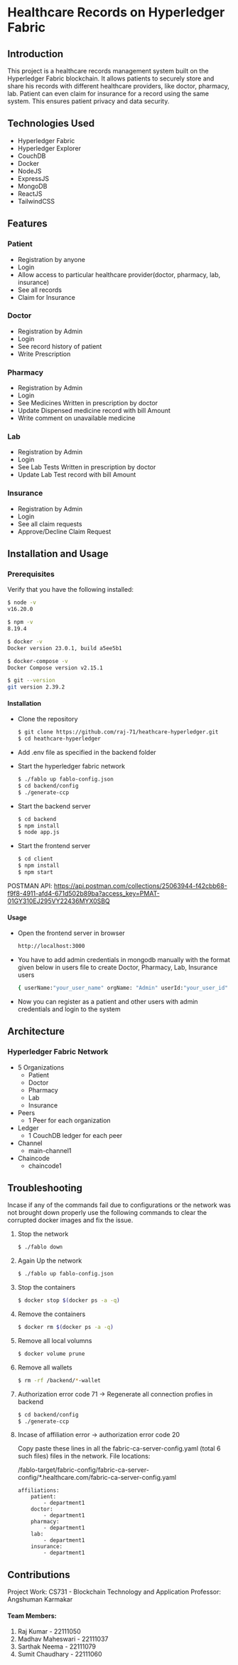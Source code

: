 
# Healthcare Records on Hyperledger Fabric

## Introduction

This project is a healthcare records management system built on the Hyperledger Fabric blockchain. It allows patients to securely store and share his records with different healthcare providers, like doctor, pharmacy, lab. Patient can even claim for insurance for a record using the same system. This ensures patient privacy and data security.

## Technologies Used

- Hyperledger Fabric
- Hyperledger Explorer
- CouchDB
- Docker
- NodeJS
- ExpressJS
- MongoDB
- ReactJS
- TailwindCSS

## Features

### Patient
- Registration by anyone
- Login
- Allow access to particular healthcare provider(doctor, pharmacy, lab, insurance)
- See all records
- Claim for Insurance
  
### Doctor
- Registration by Admin
- Login
- See record history of patient
- Write Prescription

### Pharmacy
- Registration by Admin
- Login
- See Medicines Written in prescription by doctor
- Update Dispensed medicine record with bill Amount
- Write comment on unavailable medicine

### Lab
- Registration by Admin
- Login
- See Lab Tests Written in prescription by doctor
- Update Lab Test record with bill Amount

### Insurance
- Registration by Admin
- Login
- See all claim requests
- Approve/Decline Claim Request

## Installation and Usage

### Prerequisites

Verify that you have the following installed:

```bash
$ node -v
v16.20.0
```

```bash
$ npm -v
8.19.4
```

```bash
$ docker -v
Docker version 23.0.1, build a5ee5b1
```

```bash
$ docker-compose -v
Docker Compose version v2.15.1
```

```bash
$ git --version
git version 2.39.2
```

#### Installation

- Clone the repository
    
    ```bash
    $ git clone https://github.com/raj-71/heathcare-hyperledger.git
    $ cd heathcare-hyperledger
    ```
- Add .env file as specified in the backend folder
- Start the hyperledger fabric network

    ```bash
    $ ./fablo up fablo-config.json
    $ cd backend/config
    $ ./generate-ccp
    ```

- Start the backend server
  
    ```bash
    $ cd backend
    $ npm install
    $ node app.js
    ```

- Start the frontend server

    ```bash
    $ cd client
    $ npm install
    $ npm start
    ```

POSTMAN API: https://api.postman.com/collections/25063944-f42cbb68-f9f8-4911-afd4-671d502b89ba?access_key=PMAT-01GY310EJ295VY22436MYX0SBQ

#### Usage

- Open the frontend server in browser

    ```bash
    http://localhost:3000
    ```
- You have to add admin credentials in mongodb manually with the format given below in users file to create Doctor, Pharmacy, Lab, Insurance users

    ```bash
    { userName:"your_user_name" orgName: "Admin" userId:"your_user_id" password:"password" }
    ```
- Now you can register as a patient and other users with admin credentials and login to the system

## Architecture

### Hyperledger Fabric Network

- 5 Organizations
    - Patient
    - Doctor
    - Pharmacy
    - Lab
    - Insurance
- Peers
    - 1 Peer for each organization
- Ledger
    - 1 CouchDB ledger for each peer
- Channel
    - main-channel1
- Chaincode
    - chaincode1

## Troubleshooting

Incase if any of the commands fail due to configurations or the network was not brought down properly use the following commands to clear the corrupted docker images and fix the issue.

1. Stop the network

    ```bash
    $ ./fablo down
    ```

2. Again Up the network

    ```bash
    $ ./fablo up fablo-config.json
    ```

3. Stop the containers

    ```bash
    $ docker stop $(docker ps -a -q)
    ```

4. Remove the containers

    ```bash
    $ docker rm $(docker ps -a -q)
    ```

5. Remove all local volumns

    ```bash
    $ docker volume prune
    ```

6. Remove all wallets

    ```bash
    $ rm -rf /backend/*-wallet
    ```

7. Authorization error code 71 -> Regenerate all connection profies in backend

    ```bash
    $ cd backend/config
    $ ./generate-ccp
    ```

8. Incase of affiliation error -> authorization error code 20
    
    
    Copy paste these lines in all the fabric-ca-server-config.yaml (total 6 such files)
    files in the network. File locations: 

    /fablo-target/fabric-config/fabric-ca-server-config/*.healthcare.com/fabric-ca-server-config.yaml
    ```
    affiliations:
        patient:
            - department1
        doctor:
            - department1
        pharmacy:
            - department1
        lab:
            - department1
        insurance:
            - department1
    ```


## Contributions

Project Work: CS731 - Blockchain Technology and Application
Professor: Angshuman Karmakar

#### Team Members:
1. Raj Kumar - 22111050
2. Madhav Maheswari - 22111037
3. Sarthak Neema - 22111079
4. Sumit Chaudhary - 22111060

